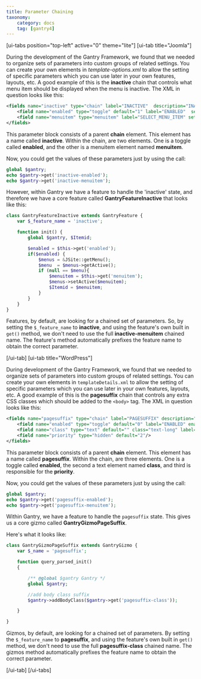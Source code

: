 ```yaml
---
title: Parameter Chaining
taxonomy:
    category: docs
    tag: [gantry4]
---
```


[ui-tabs position="top-left" active="0" theme="lite"]
[ui-tab title="Joomla"]

During the development of the Gantry Framework, we found that we needed to organize sets of parameters into custom groups of related settings. You can create your own elements in *template-options.xml* to allow the setting of specific parameters which you can use later in your own features, layouts, etc. A good example of this is the **inactive** chain that controls what menu item should be displayed when the menu is inactive. The XML in question looks like this:

```xml
<fields name="inactive" type="chain" label="INACTIVE"  description="INACTIVE_DESC">
    <field name="enabled" type="toggle" default="1" label="ENABLED"  setinmenuitem="false" />
    <field name="menuitem" type="menuitem" label="SELECT_MENU_ITEM" setinmenuitem="false" />
</fields>
```

This parameter block consists of a parent **chain** element. This element has a name called **inactive**. Within the chain, are two elements. One is a toggle called **enabled**, and the other is a menuitem element named **menuitem**.

Now, you could get the values of these parameters just by using the call:

```php
global $gantry;
echo $gantry->get('inactive-enabled');
echo $gantry->get('inactive-menuitem');
```

However, within Gantry we have a feature to handle the 'inactive' state, and therefore we have a core feature called **GantryFeatureInactive** that looks like this:

```php
class GantryFeatureInactive extends GantryFeature {
    var $_feature_name = 'inactive';

    function init() {
        global $gantry, $Itemid;

        $enabled = $this->get('enabled');
        if($enabled) {
            $menus = &JSite::getMenu();
            $menu  = $menus->getActive();
            if (null == $menu){
                $menuitem = $this->get('menuitem');
                $menus->setActive($menuitem);
                $Itemid = $menuitem;
            }
        }
    }
}
```

Features, by default, are looking for a chained set of parameters. So, by setting the `$_feature_name` to **inactive**, and using the feature's own built in `get()` method, we don't need to use the full **inactive-menuitem** chained name. The feature's method automatically prefixes the feature name to obtain the correct parameter.

[/ui-tab]
[ui-tab title="WordPress"]

During development of the Gantry Framework, we found that we needed to organize sets of parameters into custom groups of related settings. You can create your own elements in `templateDetails.xml` to allow the setting of specific parameters which you can use later in your own features, layouts, etc. A good example of this is the **pagesuffix** chain that controls any extra CSS classes which should be added to the `<body>` tag. The XML in question looks like this:

```xml
<fields name="pagesuffix" type="chain" label="PAGESUFFIX" description="PAGESUFFIX_DESC">
    <field name="enabled" type="toggle" default="0" label="ENABLED" enabler="true" />
    <field name="class" type="text" default="" class="text-long" label="CLASS"/>
    <field name="priority" type="hidden" default="2"/>
</fields>
```

This parameter block consists of a parent **chain** element. This element has a name called **pagesuffix**. Within the chain, are three elements. One is a toggle called **enabled**, the second a text element named **class**, and third is responsible for the **priority**.

Now, you could get the values of these parameters just by using the call:

```php
global $gantry;
echo $gantry->get('pagesuffix-enabled');
echo $gantry->get('pagesuffix-menuitem');
```

Within Gantry, we have a feature to handle the `pagesuffix` state. This gives us a core gizmo called **GantryGizmoPageSuffix**.

Here's what it looks like:

```php
class GantryGizmoPageSuffix extends GantryGizmo {
    var $_name = 'pagesuffix';

    function query_parsed_init()
    {

        /** @global $gantry Gantry */
        global $gantry;

        //add body class suffix
        $gantry->addBodyClass($gantry->get('pagesuffix-class'));

    }

}
```

Gizmos, by default, are looking for a chained set of parameters. By setting the `$_feature_name` to **pagesuffix**, and using the feature's own built in `get()` method, we don't need to use the full **pagesuffix-class** chained name. The gizmos method automatically prefixes the feature name to obtain the correct parameter.


[/ui-tab]
[/ui-tabs]




